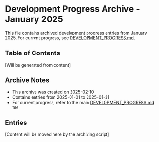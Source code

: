 # Development Progress Archive - January 2025

This file contains archived development progress entries from January 2025. For current progress, see [DEVELOPMENT_PROGRESS.md](../../DEVELOPMENT_PROGRESS.md).

## Table of Contents
[Will be generated from content]

## Archive Notes
- This archive was created on 2025-02-10
- Contains entries from 2025-01-01 to 2025-01-31
- For current progress, refer to the main [DEVELOPMENT_PROGRESS.md](../../DEVELOPMENT_PROGRESS.md) file

## Entries
[Content will be moved here by the archiving script]
